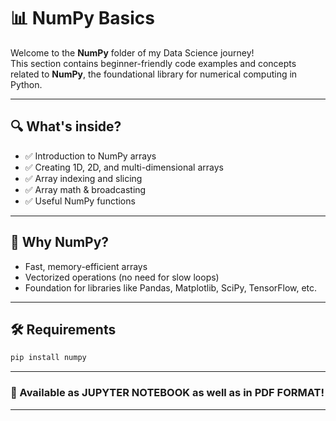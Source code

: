 # 📊 NumPy Basics

Welcome to the **NumPy** folder of my Data Science journey!  
This section contains beginner-friendly code examples and concepts related to **NumPy**, the foundational library for numerical computing in Python.

---

## 🔍 What's inside?

- ✅ Introduction to NumPy arrays
- ✅ Creating 1D, 2D, and multi-dimensional arrays
- ✅ Array indexing and slicing
- ✅ Array math & broadcasting
- ✅ Useful NumPy functions

---

## 🧠 Why NumPy?

- Fast, memory-efficient arrays
- Vectorized operations (no need for slow loops)
- Foundation for libraries like Pandas, Matplotlib, SciPy, TensorFlow, etc.

---

## 🛠 Requirements

```bash
pip install numpy
```
---
### 📃 Available as JUPYTER NOTEBOOK as well as in PDF FORMAT!
---
